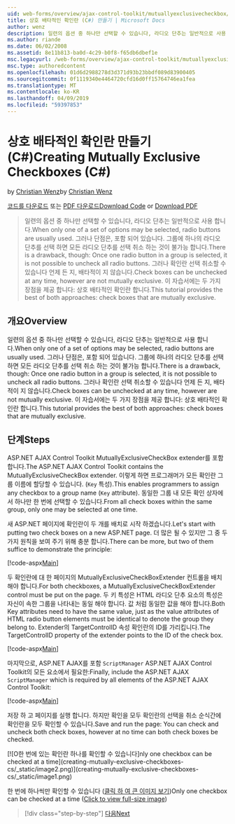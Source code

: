 ```yaml
---
uid: web-forms/overview/ajax-control-toolkit/mutuallyexclusivecheckbox/creating-mutually-exclusive-checkboxes-cs
title: 상호 배타적인 확인란 (C#) 만들기 | Microsoft Docs
author: wenz
description: 일련의 옵션 중 하나만 선택할 수 있습니다, 라디오 단추는 일반적으로 사용 합니다. 그러나 단점은, 포함 되어 있습니다. 그룹에 한 번 하나의 라디오 단추만 확인란이 선택 되는 중...
ms.author: riande
ms.date: 06/02/2008
ms.assetid: 8e11b813-ba0d-4c29-b0f8-f65db6dbef1e
msc.legacyurl: /web-forms/overview/ajax-control-toolkit/mutuallyexclusivecheckbox/creating-mutually-exclusive-checkboxes-cs
msc.type: authoredcontent
ms.openlocfilehash: 01d6d2988278d3d371d93b23bbdf089d83900405
ms.sourcegitcommit: 0f1119340e4464720cfd16d0ff15764746ea1fea
ms.translationtype: MT
ms.contentlocale: ko-KR
ms.lasthandoff: 04/09/2019
ms.locfileid: "59397853"
---
```

# <a name="creating-mutually-exclusive-checkboxes-c"></a><span data-ttu-id="138e1-104">상호 배타적인 확인란 만들기(C#)</span><span class="sxs-lookup"><span data-stu-id="138e1-104">Creating Mutually Exclusive Checkboxes (C#)</span></span>

<span data-ttu-id="138e1-105">by [Christian Wenz](https://github.com/wenz)</span><span class="sxs-lookup"><span data-stu-id="138e1-105">by [Christian Wenz](https://github.com/wenz)</span></span>

<span data-ttu-id="138e1-106">[코드를 다운로드](http://download.microsoft.com/download/9/3/f/93f8daea-bebd-4821-833b-95205389c7d0/MutuallyExclusiveCheckBox0.cs.zip) 또는 [PDF 다운로드](http://download.microsoft.com/download/b/6/a/b6ae89ee-df69-4c87-9bfb-ad1eb2b23373/mutuallyexclusivecheckbox0CS.pdf)</span><span class="sxs-lookup"><span data-stu-id="138e1-106">[Download Code](http://download.microsoft.com/download/9/3/f/93f8daea-bebd-4821-833b-95205389c7d0/MutuallyExclusiveCheckBox0.cs.zip) or [Download PDF](http://download.microsoft.com/download/b/6/a/b6ae89ee-df69-4c87-9bfb-ad1eb2b23373/mutuallyexclusivecheckbox0CS.pdf)</span></span>

> <span data-ttu-id="138e1-107">일련의 옵션 중 하나만 선택할 수 있습니다, 라디오 단추는 일반적으로 사용 합니다.</span><span class="sxs-lookup"><span data-stu-id="138e1-107">When only one of a set of options may be selected, radio buttons are usually used.</span></span> <span data-ttu-id="138e1-108">그러나 단점은, 포함 되어 있습니다. 그룹에 하나의 라디오 단추를 선택 하면 모든 라디오 단추를 선택 취소 하는 것이 불가능 합니다.</span><span class="sxs-lookup"><span data-stu-id="138e1-108">There is a drawback, though: Once one radio button in a group is selected, it is not possible to uncheck all radio buttons.</span></span> <span data-ttu-id="138e1-109">그러나 확인란 선택 취소할 수 있습니다 언제 든 지, 배타적이 지 않습니다.</span><span class="sxs-lookup"><span data-stu-id="138e1-109">Check boxes can be unchecked at any time, however are not mutually exclusive.</span></span> <span data-ttu-id="138e1-110">이 자습서에는 두 가지 장점을 제공 합니다: 상호 배타적인 확인란 합니다.</span><span class="sxs-lookup"><span data-stu-id="138e1-110">This tutorial provides the best of both approaches: check boxes that are mutually exclusive.</span></span>


## <a name="overview"></a><span data-ttu-id="138e1-111">개요</span><span class="sxs-lookup"><span data-stu-id="138e1-111">Overview</span></span>

<span data-ttu-id="138e1-112">일련의 옵션 중 하나만 선택할 수 있습니다, 라디오 단추는 일반적으로 사용 합니다.</span><span class="sxs-lookup"><span data-stu-id="138e1-112">When only one of a set of options may be selected, radio buttons are usually used.</span></span> <span data-ttu-id="138e1-113">그러나 단점은, 포함 되어 있습니다. 그룹에 하나의 라디오 단추를 선택 하면 모든 라디오 단추를 선택 취소 하는 것이 불가능 합니다.</span><span class="sxs-lookup"><span data-stu-id="138e1-113">There is a drawback, though: Once one radio button in a group is selected, it is not possible to uncheck all radio buttons.</span></span> <span data-ttu-id="138e1-114">그러나 확인란 선택 취소할 수 있습니다 언제 든 지, 배타적이 지 않습니다.</span><span class="sxs-lookup"><span data-stu-id="138e1-114">Check boxes can be unchecked at any time, however are not mutually exclusive.</span></span> <span data-ttu-id="138e1-115">이 자습서에는 두 가지 장점을 제공 합니다: 상호 배타적인 확인란 합니다.</span><span class="sxs-lookup"><span data-stu-id="138e1-115">This tutorial provides the best of both approaches: check boxes that are mutually exclusive.</span></span>

## <a name="steps"></a><span data-ttu-id="138e1-116">단계</span><span class="sxs-lookup"><span data-stu-id="138e1-116">Steps</span></span>

<span data-ttu-id="138e1-117">ASP.NET AJAX Control Toolkit MutuallyExclusiveCheckBox extender를 포함합니다.</span><span class="sxs-lookup"><span data-stu-id="138e1-117">The ASP.NET AJAX Control Toolkit contains the MutuallyExclusiveCheckBox extender.</span></span> <span data-ttu-id="138e1-118">이렇게 하면 프로그래머가 모든 확인란 그룹 이름에 할당할 수 있습니다. (`Key` 특성).</span><span class="sxs-lookup"><span data-stu-id="138e1-118">This enables programmers to assign any checkbox to a group name (`Key` attribute).</span></span> <span data-ttu-id="138e1-119">동일한 그룹 내 모든 확인 상자에서 하나만 한 번에 선택할 수 있습니다.</span><span class="sxs-lookup"><span data-stu-id="138e1-119">From all check boxes within the same group, only one may be selected at one time.</span></span>

<span data-ttu-id="138e1-120">새 ASP.NET 페이지에 확인란이 두 개를 배치로 시작 하겠습니다.</span><span class="sxs-lookup"><span data-stu-id="138e1-120">Let's start with putting two check boxes on a new ASP.NET page.</span></span> <span data-ttu-id="138e1-121">더 많은 될 수 있지만 그 중 두 가지 원칙을 보여 주기 위해 충분 합니다.</span><span class="sxs-lookup"><span data-stu-id="138e1-121">There can be more, but two of them suffice to demonstrate the principle:</span></span>

[!code-aspx[Main](creating-mutually-exclusive-checkboxes-cs/samples/sample1.aspx)]

<span data-ttu-id="138e1-122">두 확인란에 대 한 페이지의 MutuallyExclusiveCheckBoxExtender 컨트롤을 배치 해야 합니다.</span><span class="sxs-lookup"><span data-stu-id="138e1-122">For both checkboxes, a MutuallyExclusiveCheckBoxExtender control must be put on the page.</span></span> <span data-ttu-id="138e1-123">두 키 특성은 HTML 라디오 단추 요소의 특성은 자신이 속한 그룹을 나타내는 동일 해야 합니다. 값 처럼 동일한 값을 해야 합니다.</span><span class="sxs-lookup"><span data-stu-id="138e1-123">Both Key attributes need to have the same value, just as the value attributes of HTML radio button elements must be identical to denote the group they belong to.</span></span> <span data-ttu-id="138e1-124">Extender의 TargetControlID 속성 확인란의 ID를 가리킵니다.</span><span class="sxs-lookup"><span data-stu-id="138e1-124">The TargetControlID property of the extender points to the ID of the check box.</span></span>

[!code-aspx[Main](creating-mutually-exclusive-checkboxes-cs/samples/sample2.aspx)]

<span data-ttu-id="138e1-125">마지막으로, ASP.NET AJAX를 포함 `ScriptManager` ASP.NET AJAX Control Toolkit의 모든 요소에서 필요한:</span><span class="sxs-lookup"><span data-stu-id="138e1-125">Finally, include the ASP.NET AJAX `ScriptManager` which is required by all elements of the ASP.NET AJAX Control Toolkit:</span></span>

[!code-aspx[Main](creating-mutually-exclusive-checkboxes-cs/samples/sample3.aspx)]

<span data-ttu-id="138e1-126">저장 하 고 페이지를 실행 합니다. 하지만 확인을 모두 확인란의 선택을 취소 순식간에 확인란을 모두 확인할 수 있습니다.</span><span class="sxs-lookup"><span data-stu-id="138e1-126">Save and run the page: You can check and uncheck both check boxes, however at no time can both check boxes be checked.</span></span>


[![O<span data-ttu-id="138e1-127">한 번에 있는 확인란 하나를 확인할 수 있습니다]</span><span class="sxs-lookup"><span data-stu-id="138e1-127">nly one checkbox can be checked at a time]</span></span>(creating-mutually-exclusive-checkboxes-cs/_static/image2.png)](creating-mutually-exclusive-checkboxes-cs/_static/image1.png)

<span data-ttu-id="138e1-128">한 번에 하나씩만 확인할 수 있습니다 ([클릭 하 여 큰 이미지 보기](creating-mutually-exclusive-checkboxes-cs/_static/image3.png))</span><span class="sxs-lookup"><span data-stu-id="138e1-128">Only one checkbox can be checked at a time ([Click to view full-size image](creating-mutually-exclusive-checkboxes-cs/_static/image3.png))</span></span>

> [!div class="step-by-step"]
> [<span data-ttu-id="138e1-129">다음</span><span class="sxs-lookup"><span data-stu-id="138e1-129">Next</span></span>](creating-mutually-exclusive-checkboxes-vb.md)
